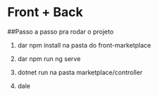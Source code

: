 # Front + Back

##Passo a passo pra rodar o projeto

1. dar npm install na pasta do front-marketplace

2. dar npm run ng serve

3. dotnet run na pasta marketplace/controller

4. dale
